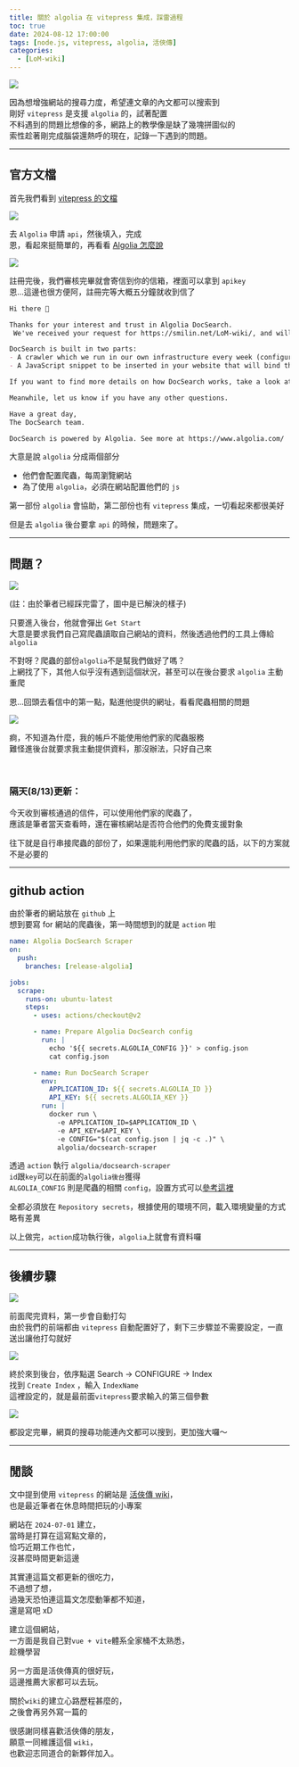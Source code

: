 ```yaml
---
title: 關於 algolia 在 vitepress 集成，踩雷過程
toc: true
date: 2024-08-12 17:00:00
tags: [node.js, vitepress, algolia, 活俠傳]
categories:
  - [LoM-wiki]
---
```


![](/img/post/algoliaOnVitepress/01.jpg)

因為想增強網站的搜尋力度，希望連文章的內文都可以搜索到  
剛好 `vitepress` 是支援 `algolia` 的，試著配置  
不料遇到的問題比想像的多，網路上的教學像是缺了幾塊拼圖似的  
索性趁著剛完成腦袋還熱呼的現在，記錄一下遇到的問題。

<!-- more -->

---

## 官方文檔

首先我們看到 [vitepress 的文檔](https://vitepress.dev/zh/reference/default-theme-search#algolia-search)

![](/img/post/algoliaOnVitepress/02.jpg)

去 `Algolia` 申請 `api`，然後填入，完成  
恩，看起來挺簡單的，再看看 [Algolia 怎麼說](https://docsearch.algolia.com/apply)

![](/img/post/algoliaOnVitepress/03.jpg)

註冊完後，我們審核完畢就會寄信到你的信箱，裡面可以拿到 `apikey`  
恩...這邊也很方便阿，註冊完等大概五分鐘就收到信了

```Markdown
Hi there 👋

Thanks for your interest and trust in Algolia DocSearch.
 We've received your request for https://smilin.net/LoM-wiki/, and will get back to you soon.

DocSearch is built in two parts:
- A crawler which we run in our own infrastructure every week (configurable). It follows every link in your website and extracts content from every page it traverses. It then pushes this content to an Algolia index. (Read more: https://www.algolia.com/doc/tools/crawler/getting-started/overview/ )
- A JavaScript snippet to be inserted in your website that will bind this Algolia index to your search input and display its results in a modal UI. (Read more: https://github.com/algolia/docsearch )

If you want to find more details on how DocSearch works, take a look at the docs: https://docsearch.algolia.com/

Meanwhile, let us know if you have any other questions.

Have a great day,
The DocSearch team.

DocSearch is powered by Algolia. See more at https://www.algolia.com/
```

大意是說 `algolia` 分成兩個部分

- 他們會配置爬蟲，每周瀏覽網站
- 為了使用 `algolia`，必須在網站配置他們的 `js`

第一部份 `algolia` 會協助，第二部份也有 `vitepress` 集成，一切看起來都很美好

但是去 `algolia` 後台要拿 `api` 的時候，問題來了。

---

## 問題？

![](/img/post/algoliaOnVitepress/04.jpg)

(註：由於筆者已經踩完雷了，圖中是已解決的樣子)

只要進入後台，他就會彈出 `Get Start`  
大意是要求我們自己寫爬蟲讀取自己網站的資料，然後透過他們的工具上傳給 `algolia`

不對呀？爬蟲的部份`algolia`不是幫我們做好了嗎？  
上網找了下，其他人似乎沒有遇到這個狀況，甚至可以在後台要求 `algolia` 主動重爬

恩...回頭去看信中的第一點，點進他提供的網址，看看爬蟲相關的問題

![](/img/post/algoliaOnVitepress/05.jpg)

痾，不知道為什麼，我的帳戶不能使用他們家的爬蟲服務  
難怪進後台就要求我主動提供資料，那沒辦法，只好自己來

<br>

### 隔天(8/13)更新：

今天收到審核通過的信件，可以使用他們家的爬蟲了，  
應該是筆者當天查看時，還在審核網站是否符合他們的免費支援對象

往下就是自行串接爬蟲的部份了，如果還能利用他們家的爬蟲的話，以下的方案就不是必要的

---

## github action

由於筆者的網站放在 `github` 上  
想到要寫 for 網站的爬蟲後，第一時間想到的就是 `action` 啦

```yml
name: Algolia DocSearch Scraper
on:
  push:
    branches: [release-algolia]

jobs:
  scrape:
    runs-on: ubuntu-latest
    steps:
      - uses: actions/checkout@v2

      - name: Prepare Algolia DocSearch config
        run: |
          echo '${{ secrets.ALGOLIA_CONFIG }}' > config.json
          cat config.json

      - name: Run DocSearch Scraper
        env:
          APPLICATION_ID: ${{ secrets.ALGOLIA_ID }}
          API_KEY: ${{ secrets.ALGOLIA_KEY }}
        run: |
          docker run \
            -e APPLICATION_ID=$APPLICATION_ID \
            -e API_KEY=$API_KEY \
            -e CONFIG="$(cat config.json | jq -c .)" \
            algolia/docsearch-scraper
```

透過 `action` 執行 `algolia/docsearch-scraper`  
`id`跟`key`可以在前面的`algolia後台`獲得  
`ALGOLIA_CONFIG` 則是爬蟲的相關 `config`，設置方式可以[參考這裡](https://docsearch.algolia.com/docs/legacy/config-file/)

全都必須放在 `Repository secrets`，根據使用的環境不同，載入環境變量的方式略有差異

以上做完，`action`成功執行後，`algolia`上就會有資料囉

---

## 後續步驟

![](/img/post/algoliaOnVitepress/06.jpg)

前面爬完資料，第一步會自動打勾  
由於我們的前端都由 `vitepress` 自動配置好了，剩下三步驟並不需要設定，一直送出讓他打勾就好

![](/img/post/algoliaOnVitepress/07.jpg)

終於來到後台，依序點選 Search -> CONFIGURE -> Index  
找到 `Create Index` ，輸入 `IndexName`  
這裡設定的，就是最前面`vitepress`要求輸入的第三個參數

![](/img/post/algoliaOnVitepress/01.jpg)

都設定完畢，網頁的搜尋功能連內文都可以搜到，更加強大囉～

---

## 閒談

文中提到使用 `vitepress` 的網站是 [活俠傳 wiki](https://smilin.net/LoM-wiki/)，  
也是最近筆者在休息時間把玩的小專案

網站在 `2024-07-01` 建立，  
當時是打算在這寫點文章的，  
恰巧近期工作也忙，  
沒甚麼時間更新這邊

其實連這篇文都更新的很吃力，  
不過想了想，  
過幾天恐怕連這篇文怎麼動筆都不知道，  
還是寫吧 xD

建立這個網站，  
一方面是我自己對`vue + vite`體系全家桶不太熟悉，  
趁機學習

另一方面是活俠傳真的很好玩，  
這邊推薦大家都可以去玩。

關於`wiki`的建立心路歷程甚麼的，  
之後會再另外寫一篇的

很感謝同樣喜歡活俠傳的朋友，  
願意一同維護這個 `wiki`，  
也歡迎志同道合的新夥伴加入。

<br>

